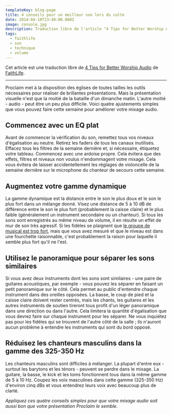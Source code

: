 ```yaml
---
templateKey: blog-page
title: 4 conseils pour un meilleur son lors du culte
date: 2014-04-10T23:49:00.000Z
image: console.jpg
description: Traduction libre de l'article "4 Tips for Better Worship Audio" de FaithLife
tags:
  - faithlife
  - son
  - technique
  - volume
---
```


Cet article est une traduction libre de [4 Tips for Better Worship Audio](https://blog.faithlife.com/blog/2014/03/4-tips-for-better-worship-audio/) de [FaithLife](https://faithlife.com/).

---

Proclaim met à la disposition des églises de toutes tailles les outils nécessaires pour réaliser de brillantes présentations.
Mais la présentation visuelle n'est que la moitié de la bataille d'un dimanche matin.
L'autre moitié - audio - peut être un peu plus difficile.
Voici quatre ajustements simples que vous pouvez faire cette semaine pour améliorer votre mixage audio.

## Commencez avec un EQ plat

Avant de commencer la vérification du son, remettez tous vos niveaux d'égalisation au neutre.
Retirez les faders de tous les canaux inutilisés.
Effacez tous les filtres de la semaine dernière et, si nécessaire, étiquetez votre tableau.
Commencez avec une ardoise propre.
Cela évitera que des effets, filtres et niveaux non voulus n'endommagent votre mixage.
Cela vous évitera de laisser accidentellement les réglages de violoncelle de la semaine dernière sur le microphone du chanteur de secours cette semaine.

## Augmentez votre gamme dynamique

La gamme dynamique est la distance entre le son le plus doux et le son le plus fort dans un mélange donné.
Visez une distance de 5 à 10 dB de différence entre le son le plus fort (probablement la caisse claire) et le plus faible (généralement un instrument secondaire ou un chanteur).
Si tous les sons sont enregistrés au même niveau de volume, il en résulte un effet de mur de son très agressif.
Si les fidèles se plaignent que [le groupe de musical est trop fort](http://blog.faithlife.com/2013/06/18/handling-the-its-too-loud-complaint/), mais que vous avez mesuré et que le niveau est dans une fourchette raisonnable, c'est probablement la raison pour laquelle il semble plus fort qu'il ne l'est.

## Utilisez le panoramique pour séparer les sons similaires

Si vous avez deux instruments dont les sons sont similaires - une paire de guitares acoustiques, par exemple - vous pouvez les séparer en faisant un petit panoramique sur le côté.
Cela permet au public d'entendre chaque instrument dans des oreilles opposées.
La basse, le coup de pied et la caisse claire doivent rester centrés, mais les chants, les guitares et les autres instruments de soutien tireront tous profit d'un léger panoramique dans une direction ou dans l'autre.
Cela limitera la quantité d'égalisation que vous devrez faire sur chaque instrument pour les séparer.
Ne vous inquiétez pas pour les fidèles qui se trouvent de l'autre côté de la salle ; ils n'auront aucun problème à entendre les instruments qui sont du bord opposé.

## Réduisez les chanteurs masculins dans la gamme des 325-350 Hz

Les chanteurs masculins sont difficiles à mélanger.
La plupart d'entre eux - surtout les barytons et les ténors - peuvent se perdre dans le mixage.
La guitare, la basse, le kick et les toms fonctionnent tous dans la même gamme de 5 à 10 Hz.
Coupez les voix masculines dans cette gamme (325-350 Hz) d'environ cinq dBs et vous entendrez leurs voix avec beaucoup plus de clarté.

_Appliquez ces quatre conseils simples pour que votre mixage audio soit aussi bon que votre présentation Proclaim le semble._
